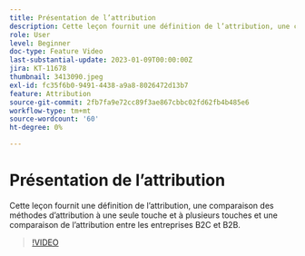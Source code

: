 ```yaml
---
title: Présentation de l’attribution
description: Cette leçon fournit une définition de l’attribution, une comparaison des méthodes d’attribution à une seule touche et à plusieurs touches et une comparaison de l’attribution entre les entreprises B2C et B2B.
role: User
level: Beginner
doc-type: Feature Video
last-substantial-update: 2023-01-09T00:00:00Z
jira: KT-11678
thumbnail: 3413090.jpeg
exl-id: fc35f6b0-9491-4438-a9a8-8026472d13b7
feature: Attribution
source-git-commit: 2fb7fa9e72cc89f3ae867cbbc02fd62fb4b485e6
workflow-type: tm+mt
source-wordcount: '60'
ht-degree: 0%

---
```


# Présentation de l’attribution

Cette leçon fournit une définition de l’attribution, une comparaison des méthodes d’attribution à une seule touche et à plusieurs touches et une comparaison de l’attribution entre les entreprises B2C et B2B.

>[!VIDEO](https://video.tv.adobe.com/v/3413090/?quality=12&learn=on)
